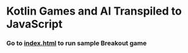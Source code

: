 # Kotlin Games and AI Transpiled to JavaScript

### Go to [index.html](https://simonlucas.github.io/KotlinGamesJS/src/test/index.html) to run sample Breakout game



